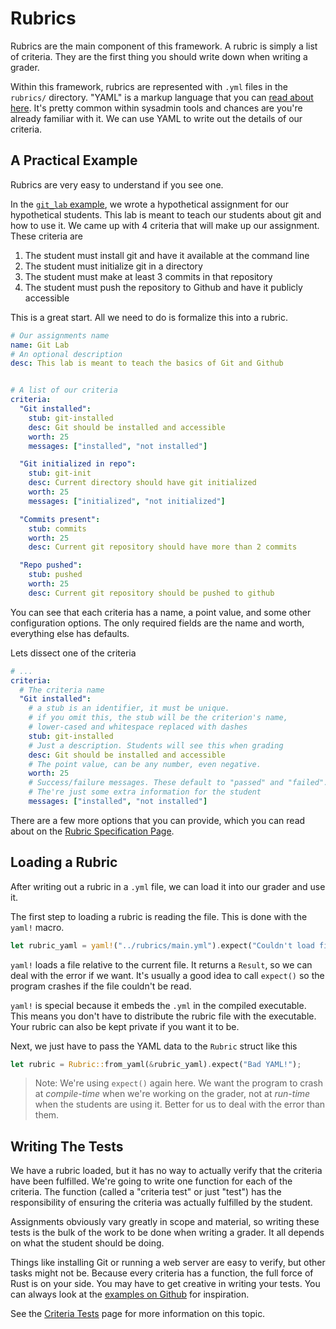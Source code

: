 # Rubrics
Rubrics are the main component of this framework. A rubric is simply a list of criteria. They are the first thing you should write down when writing a grader.

Within this framework, rubrics are represented with `.yml` files in the `rubrics/` directory. "YAML" is a markup language that you can [read about here](https://docs.ansible.com/ansible/latest/reference_appendices/YAMLSyntax.html). It's pretty common within sysadmin tools and chances are you're already familiar with it. We can use YAML to write out the details of our criteria.

## A Practical Example
Rubrics are very easy to understand if you see one.

In the [`git_lab` example](https://github.com/llamicron/rubric/tree/master/examples/git_lab), we wrote a hypothetical assignment for our hypothetical students. This lab is meant to teach our students about git and how to use it. We came up with 4 criteria that will make up our assignment. These criteria are

1. The student must install git and have it available at the command line
1. The student must initialize git in a directory
1. The student must make at least 3 commits in that repository
1. The student must push the repository to Github and have it publicly accessible

This is a great start. All we need to do is formalize this into a rubric.

```yml
# Our assignments name
name: Git Lab
# An optional description
desc: This lab is meant to teach the basics of Git and Github


# A list of our criteria
criteria:
  "Git installed":
    stub: git-installed
    desc: Git should be installed and accessible
    worth: 25
    messages: ["installed", "not installed"]

  "Git initialized in repo":
    stub: git-init
    desc: Current directory should have git initialized
    worth: 25
    messages: ["initialized", "not initialized"]

  "Commits present":
    stub: commits
    worth: 25
    desc: Current git repository should have more than 2 commits

  "Repo pushed":
    stub: pushed
    worth: 25
    desc: Current git repository should be pushed to github
```

You can see that each criteria has a name, a point value, and some other configuration options. The only required fields are the name and worth, everything else has defaults.

Lets dissect one of the criteria
```yml
# ...
criteria:
  # The criteria name
  "Git installed":
    # a stub is an identifier, it must be unique.
    # if you omit this, the stub will be the criterion's name,
    # lower-cased and whitespace replaced with dashes
    stub: git-installed
    # Just a description. Students will see this when grading
    desc: Git should be installed and accessible
    # The point value, can be any number, even negative.
    worth: 25
    # Success/failure messages. These default to "passed" and "failed".
    # The're just some extra information for the student
    messages: ["installed", "not installed"]
```

There are a few more options that you can provide, which you can read about on the [Rubric Specification Page](spec.md).

## Loading a Rubric
After writing out a rubric in a `.yml` file, we can load it into our grader and use it.

The first step to loading a rubric is reading the file. This is done with the `yaml!` macro.

```rust ,noplaypen
let rubric_yaml = yaml!("../rubrics/main.yml").expect("Couldn't load file!");
```

`yaml!` loads a file relative to the current file. It returns a `Result`, so we can deal with the error if we want. It's usually a good idea to call `expect()` so the program crashes if the file couldn't be read.

`yaml!` is special because it embeds the `.yml` in the compiled executable. This means you don't have to distribute the rubric file with the executable. Your rubric can also be kept private if you want it to be.

Next, we just have to pass the YAML data to the `Rubric` struct like this

```rust ,noplaypen
let rubric = Rubric::from_yaml(&rubric_yaml).expect("Bad YAML!");
```

> Note: We're using `expect()` again here. We want the program to crash at *compile-time* when we're working on the grader, not at *run-time* when the students are using it. Better for us to deal with the error than them.

## Writing The Tests
We have a rubric loaded, but it has no way to actually verify that the criteria have been fulfilled. We're going to write one function for each of the criteria. The function (called a "criteria test" or just "test") has the responsibility of ensuring the criteria was actually fulfilled by the student.

Assignments obviously vary greatly in scope and material, so writing these tests is the bulk of the work to be done when writing a grader. It all depends on what the student should be doing.

Things like installing Git or running a web server are easy to verify, but other tasks might not be. Because every criteria has a function, the full force of Rust is on your side. You may have to get creative in writing your tests. You can always look at the [examples on Github](https://github.com/llamicron/rubric/tree/master/examples) for inspiration.

See the [Criteria Tests](tests.md) page for more information on this topic.
